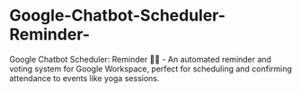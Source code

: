 # Google-Chatbot-Scheduler-Reminder-
Google Chatbot Scheduler:  Reminder 🧘‍♂️ - An automated reminder and voting system for Google Workspace, perfect for scheduling and confirming attendance to events like yoga sessions.
